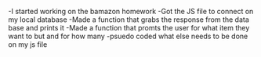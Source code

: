 -I started working on the bamazon homework
-Got the JS file to connect on my local database
-Made a function that grabs the response from the data base and prints it
-Made a function that promts the user for what item they want to but and for how many
-psuedo coded what else needs to be done on my js file